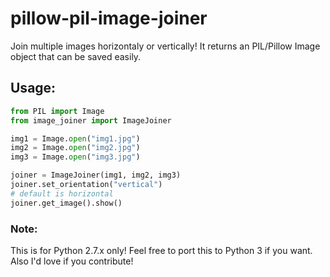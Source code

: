 # pillow-pil-image-joiner
Join multiple images horizontaly or vertically! It returns an PIL/Pillow Image object that can be saved easily.

## Usage:
```python
from PIL import Image
from image_joiner import ImageJoiner

img1 = Image.open("img1.jpg")
img2 = Image.open("img2.jpg")
img3 = Image.open("img3.jpg")

joiner = ImageJoiner(img1, img2, img3)
joiner.set_orientation("vertical")
# default is horizontal
joiner.get_image().show()
```

### Note:
This is for Python 2.7.x only! Feel free to port this to Python 3 if you want. Also I'd love if you contribute!
